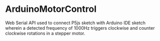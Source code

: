# ArduinoMotorControl
Web Serial API used to connect P5js sketch with Arduino IDE sketch wherein a detected frequency of 1000Hz triggers clockwise and counter clockwise rotations in  a stepper motor.
